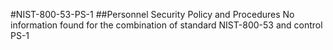 #NIST-800-53-PS-1
##Personnel Security Policy and Procedures
No information found for the combination of standard NIST-800-53 and control PS-1
